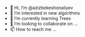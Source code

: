 - 👋 Hi, I’m @azizbekeshonaliyev
- 👀 I’m interested in new algorithms
- 🌱 I’m currently learning Trees
- 💞️ I’m looking to collaborate on ...
- 📫 How to reach me ...

<!---
azizbekeshonaliyev/azizbekeshonaliyev is a ✨ special ✨ repository because its `README.md` (this file) appears on your GitHub profile.
You can click the Preview link to take a look at your changes.
--->
